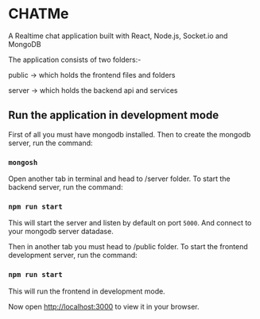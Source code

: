 # CHATMe

A Realtime chat application built with React, Node.js, Socket.io and MongoDB

The application consists of two folders:-

public -> which holds the frontend files and folders

server -> which holds the backend api and services

## Run the application in development mode

First of all you must have mongodb installed.
Then to create the mongodb server, run the command:

### `mongosh`

Open another tab in terminal and head to /server folder.
To start the backend server, run the command:

### `npm run start`

This will start the server and listen by default on port `5000`.
And connect to your mongodb server datadase.

Then in another tab you must head to /public folder.
To start the frontend development server, run the command:

### `npm run start`

This will run the frontend in development mode.

Now open [http://localhost:3000](http://localhost:3000) to view it in your browser.
